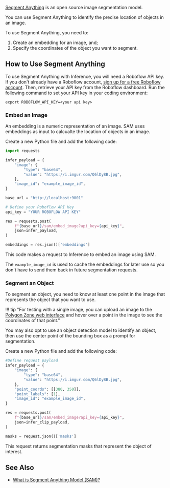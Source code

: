 <a href="https://github.com/facebookresearch/segment-anything" target="_blank">Segment Anything</a> is an open source image segmentation model.

You can use Segment Anything to identify the precise location of objects in an image.

To use Segment Anything, you need to:

1. Create an embedding for an image, and;
2. Specify the coordinates of the object you want to segment.

## How to Use Segment Anything

To use Segment Anything with Inference, you will need a Roboflow API key. If you don't already have a Roboflow account, <a href="https://app.roboflow.com" target="_blank">sign up for a free Roboflow account</a>. Then, retrieve your API key from the Roboflow dashboard. Run the following command to set your API key in your coding environment:

```
export ROBOFLOW_API_KEY=<your api key>
```

### Embed an Image

An embedding is a numeric representation of an image. SAM uses embeddings as input to calcualte the location of objects in an image.

Create a new Python file and add the following code:

```python
import requests

infer_payload = {
    "image": {
        "type": "base64",
        "value": "https://i.imgur.com/Q6lDy8B.jpg",
    },
    "image_id": "example_image_id",
}

base_url = "http://localhost:9001"

# Define your Roboflow API Key
api_key = "YOUR ROBOFLOW API KEY"

res = requests.post(
    f"{base_url}/sam/embed_image?api_key={api_key}",
    json=infer_payload,
)

embeddings = res.json()['embeddings']
```

This code makes a request to Inference to embed an image using SAM.

The `example_image_id` is used to cache the embeddings for later use so you don't have to send them back in future segmentation requests.

### Segment an Object

To segment an object, you need to know at least one point in the image that represents the object that you want to use.

!!! tip "For testing with a single image, you can upload an image to the <a href="https://roboflow.github.io/polygonzone/" target="_blank">Polygon Zone web interface</a> and hover over a point in the image to see the coordinates of that point."

You may also opt to use an object detection model to identify an object, then use the center point of the bounding box as a prompt for segmentation.

Create a new Python file and add the following code:

```python
#Define request payload
infer_payload = {
    "image": {
        "type": "base64",
        "value": "https://i.imgur.com/Q6lDy8B.jpg",
    },
    "point_coords": [[380, 350]],
    "point_labels": [1],
    "image_id": "example_image_id",
}

res = requests.post(
    f"{base_url}/sam/embed_image?api_key={api_key}",
    json=infer_clip_payload,
)

masks = request.json()['masks']
```

This request returns segmentation masks that represent the object of interest.

## See Also

- <a href="https://blog.roboflow.com/segment-anything-breakdown/" target="_blank">What is Segment Anything Model (SAM)?</a>
